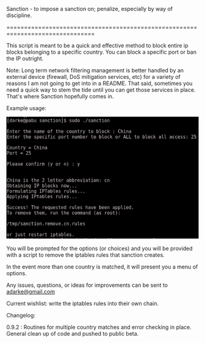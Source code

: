 Sanction - to impose a sanction on; penalize, especially by way of discipline. 

===============================================================================

This script is meant to be a quick and effective method to block entire ip 
blocks belonging  to a specific country. You can block a specific port or ban 
the IP outright.

Note: Long term network filtering management is better handled by an external 
device (firewall, DoS mitigation services, etc) for a variety of reasons I am 
not going to get into in a README. That said, sometimes you need a quick way 
to stem the tide until you can get those services in place. That's where 
Sanction hopefully comes in.

Example usage:

![sanction usage example shot](screenshot/sanction.png "sanction usage example shot")

You will be prompted for the options (or choices) and you will be provided 
with a script to remove the iptables rules that sanction creates.

In the event more than one country is matched, it will present you a menu
of options.

Any issues, questions, or ideas for improvements can be sent to adarke@gmail.com

Current wishlist: write the iptables rules into their own chain.

Changelog:

0.9.2 : Routines for multiple country matches and error checking in place. 
	General clean up of code and pushed to public beta.

